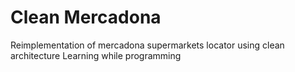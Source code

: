 # Clean Mercadona
Reimplementation of mercadona supermarkets locator using clean architecture
Learning while programming

